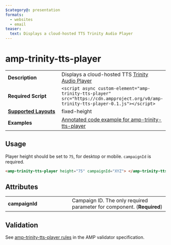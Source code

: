 ```yaml
---
$category@: presentation
formats:
  - websites
  - email
teaser:
  text: Displays a cloud-hosted TTS Trinity Audio Player
---
```


<!--
Copyright 2020 The AMP HTML Authors. All Rights Reserved.

Licensed under the Apache License, Version 2.0 (the "License");
you may not use this file except in compliance with the License.
You may obtain a copy of the License at

      http://www.apache.org/licenses/LICENSE-2.0

Unless required by applicable law or agreed to in writing, software
distributed under the License is distributed on an "AS-IS" BASIS,
WITHOUT WARRANTIES OR CONDITIONS OF ANY KIND, either express or implied.
See the License for the specific language governing permissions and
limitations under the License.
-->

# amp-trinity-tts-player

<table>
  <tr>
    <td width="40%"><strong>Description</strong></td>
    <td>Displays a cloud-hosted TTS <a href="https://trinityaudio.ai/" target="_blank">Trinity Audio Player</a></td>
  </tr>
  <tr>
    <td width="40%"><strong>Required Script</strong></td>
    <td><code>&lt;script async custom-element="amp-trinity-tts-player" src="https://cdn.ampproject.org/v0/amp-trinity-tts-player-0.1.js">&lt;/script></code></td>
  </tr>
  <tr>
    <td class="col-fourty"><strong><a href="https://amp.dev/documentation/guides-and-tutorials/develop/style_and_layout/control_layout">Supported Layouts</a></strong></td>
    <td>fixed-height</td>
  </tr>
  <tr>
    <td width="40%"><strong>Examples</strong></td>
    <td><a href="https://amp.dev/documentation/examples/components/amp-trinity-tts-player/">Annotated code example for amp-trinity-tts-player</a></td>
  </tr>
</table>

## Usage

Player height should be set to `75`, for desktop or mobile.
`campaignId` is required.

```html
<amp-trinity-tts-player height="75" campaignId="XYZ"> </amp-trinity-tts-player>
```

## Attributes

<table>
  <tr>
    <td width="40%"><strong>campaignId</strong></td>
    <td>Campaign ID. The only required parameter for component. (<strong>Required</strong>)</td>
  </tr>
</table>

## Validation

See [amp-trinity-tts-player rules](https://github.com/ampproject/amphtml/blob/master/extensions/amp-trinity-tts-player/validator-amp-trinity-tts-player.protoascii) in the AMP validator specification.
